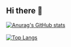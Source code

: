 ## Hi there 👋

<!--
**distuam/distuam** is a ✨ _special_ ✨ repository because its `README.md` (this file) appears on your GitHub profile.

Here are some ideas to get you started:

- 🔭 I’m currently working on ...
- 🌱 I’m currently learning ...
- 👯 I’m looking to collaborate on ...
- 🤔 I’m looking for help with ...
- 💬 Ask me about ...
- 📫 How to reach me: ...
- 😄 Pronouns: ...
- ⚡ Fun fact: ...
-->

[![Anurag's GitHub stats](https://github-readme-stats.vercel.app/api?username=distuam&count_private=true)](https://github.com/anuraghazra/github-readme-stats)  
<br>
[![Top Langs](https://github-readme-stats.vercel.app/api/top-langs/?username=distuam)](https://github.com/anuraghazra/github-readme-stats)
